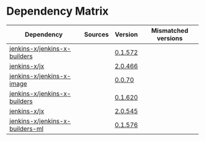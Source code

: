 # Dependency Matrix

Dependency | Sources | Version | Mismatched versions
---------- | ------- | ------- | -------------------
[jenkins-x/jenkins-x-builders](https://github.com/jenkins-x/jenkins-x-builders) |  | [0.1.572]() | 
[jenkins-x/jx](https://github.com/jenkins-x/jx) |  | [2.0.466]() | 
[jenkins-x/jenkins-x-image](https://github.com/jenkins-x/jenkins-x-image) |  | [0.0.70](https://github.com/jenkins-x/jenkins-x-image/releases/tag/0.0.70) | 
[jenkins-x/jenkins-x-builders](https://github.com/jenkins-x/jenkins-x-builders) |  | [0.1.620]() | 
[jenkins-x/jx](https://github.com/jenkins-x/jx) |  | [2.0.545](https://github.com/jenkins-x/jx/releases/tag/v2.0.545) | 
[jenkins-x/jenkins-x-builders-ml](https://github.com/jenkins-x/jenkins-x-builders-ml) |  | [0.1.576]() | 
